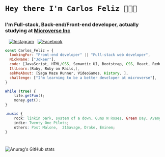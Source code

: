 # <p style="font-family:italic">`Hey there I'm Carlos Feliz 😬😬😬` </p>

### <p>I'm Full-stack, Back-end/Front-end developer, actually studying at [Microverse Inc](https://www.microverse.org/)</p>


&nbsp;&nbsp;
 <a href="https://www.instagram.com/feeliz_69/?hl=es-la" target="_blank"><img alt="Instagram" src="https://img.shields.io/badge/<Carlos Feliz>-%23E4405F.svg?style=for-the-badge&logo=Instagram&logoColor=white"/></a>&nbsp;&nbsp;
<a href="https://www.facebook.com/carlosDwayner" target="_blank"><img alt="Facebook" src="https://img.shields.io/badge/Facebook-%231877F2.svg?style=for-the-badge&logo=Facebook&logoColor=white"/></a>

```javascript
const Carlos_Feliz = {
  lookingFor: "Front-end developer" || "Full-stack web developer",
  NickName: ["Jokeer"],
  code: [JavaScript, HTML/CSS, Semantic UI, Bootstrap, CSS, React, Redux],
  IllLearn:[Ruby, Ruby on Rails,],
  askMeAbout: [Saga Maze Runner, VideoGames, History, ],
  challenge: ["I'm learning to be a better developer at microverse"],
}
```


```javascript
While (true) {
    life.getFun();
    money.get();
}
```
```css
.music {
    rock: linkin park, system of a down, Guns N Roses, Green Day, Avenged Sevenfold;
    indie: Twenty One Pilots;
    others: Post Malone,  21Savage, Drake, Eminem;
}

```


#

![Anurag's GitHub stats](https://github-readme-stats.vercel.app/api?username=xJokeer&show_icons=true&theme=radical) 









